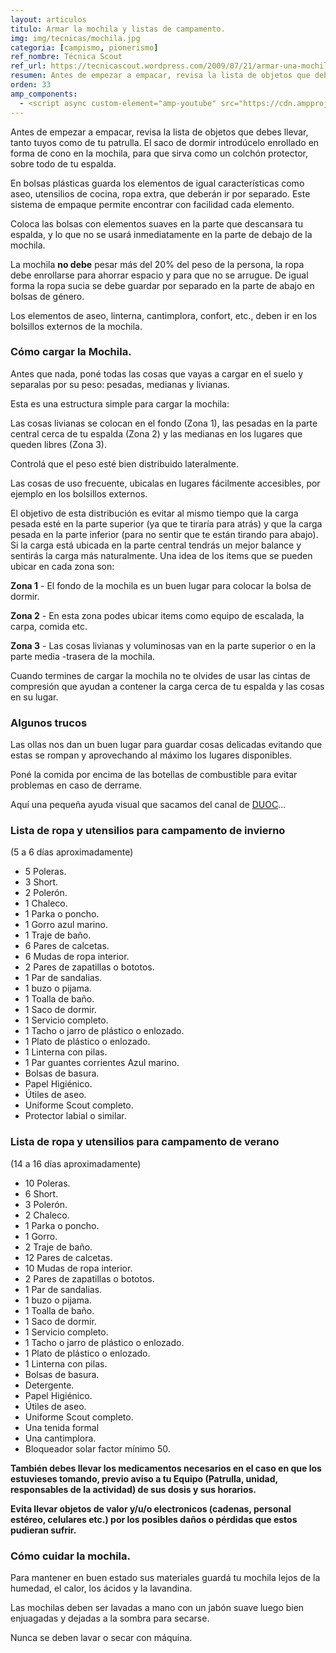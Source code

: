 ```yaml
---
layout: articulos
titulo: Armar la mochila y listas de campamento.
img: img/tecnicas/mochila.jpg
categoria: [campismo, pionerismo]
ref_nombre: Técnica Scout
ref_url: https://tecnicascout.wordpress.com/2009/07/21/armar-una-mochila-y-listas-de-ropa-para-llevar-a-campamento/
resumen: Antes de empezar a empacar, revisa la lista de objetos que debes llevar, tanto tuyos como de tu patrulla. El saco de dormir...
orden: 33
amp_components:
  - <script async custom-element="amp-youtube" src="https://cdn.ampproject.org/v0/amp-youtube-0.1.js"></script>
---
```

Antes de empezar a empacar, revisa la lista de objetos que debes llevar, tanto tuyos como de tu patrulla. El saco de dormir introdúcelo enrollado en forma de cono en la mochila, para que sirva como un colchón protector, sobre todo de tu espalda.

En bolsas plásticas guarda los elementos de igual características como aseo, utensilios de cocina, ropa extra, que deberán ir por separado. Este sistema de empaque permite encontrar con facilidad cada elemento.

Coloca las bolsas con elementos suaves en la parte que descansara tu espalda, y lo que no se usará inmediatamente en la parte de debajo de la mochila.

La mochila **no debe** pesar más del 20% del peso de la persona, la ropa debe enrollarse para ahorrar espacio y para que no se arrugue. De igual forma la ropa sucia se debe guardar por separado en la parte de abajo en bolsas de género.

Los elementos de aseo, linterna, cantimplora, confort, etc., deben ir en los bolsillos externos de la mochila.

<div class="col col-12 sm-col-6 md-col-4 lg-col-3 mr1">

<amp-img src="{{site.baseurl}}/img/tecnicas/mochila1.jpg" width="506" height="494" alt="Esquema de distribución en Mochila" layout="responsive" class="rounded"></amp-img>

</div>

### Cómo cargar la Mochila.

Antes que nada, poné todas las cosas que vayas a cargar en el suelo y separalas por su peso: pesadas, medianas y livianas. 

Esta es una estructura simple para cargar la mochila:

Las cosas livianas se colocan en el fondo (Zona 1), las pesadas en la parte central cerca de tu espalda (Zona 2) y las medianas en los lugares que queden libres (Zona 3). 

Controlá que el peso esté bien distribuido lateralmente. 

Las cosas de uso frecuente, ubicalas en lugares fácilmente accesibles, por ejemplo en los bolsillos externos. 

El objetivo de esta distribución es evitar al mismo tiempo que la carga pesada esté en la parte superior (ya que te tiraría para atrás) y que la carga pesada en la parte inferior (para no sentir que te están tirando para abajo). Si la carga está ubicada en la parte central tendrás un mejor balance y sentirás la carga más naturalmente. Una idea de los items que se pueden ubicar en cada zona son: 

**Zona 1** - El fondo de la mochila es un buen lugar para colocar la bolsa de dormir. 

**Zona 2** - En esta zona podes ubicar items como equipo de escalada, la carpa, comida etc. 

**Zona 3** - Las cosas livianas y voluminosas van en la parte superior o en la parte media -trasera de la mochila. 

Cuando termines de cargar la mochila no te olvides de usar las cintas de compresión que ayudan a contener la carga cerca de tu espalda y las cosas en su lugar. 

### Algunos trucos 

Las ollas nos dan un buen lugar para guardar cosas delicadas evitando que estas se rompan y aprovechando al máximo los lugares disponibles. 

Poné la comida por encima de las botellas de combustible para evitar problemas en caso de derrame.

Aquí una pequeña ayuda visual que sacamos del canal de [DUOC](https://www.youtube.com/channel/UCHZJ3CpZO5Pv213T6j2-IEw/videos)...

<amp-youtube data-videoid="mwMLJ4dYQbQ" layout="responsive" width="500" height="281"></amp-youtube>

### Lista de ropa y utensilios para campamento de invierno

(5 a 6 días aproximadamente)

- 5 Poleras.
- 3 Short.
- 2 Polerón.
- 1 Chaleco.
- 1 Parka o poncho.
- 1 Gorro azul marino.
- 1 Traje de baño.
- 6 Pares de calcetas.
- 6 Mudas de ropa interior.
- 2 Pares de zapatillas o bototos.
- 1 Par de sandalias.
- 1 buzo o pijama.
- 1 Toalla de baño.
- 1 Saco de dormir.
- 1 Servicio completo.
- 1 Tacho o jarro de plástico o enlozado.
- 1 Plato de plástico o enlozado.
- 1 Linterna con pilas.
- 1 Par guantes corrientes Azul marino.
- Bolsas de basura.
- Papel Higiénico.
- Útiles de aseo.
- Uniforme Scout completo.
- Protector labial o similar.

### Lista de ropa y utensilios para campamento de verano

(14 a 16 días aproximadamente)

- 10 Poleras.
- 6 Short.
- 3 Polerón.
- 2 Chaleco.
- 1 Parka o poncho.
- 1 Gorro.
- 2 Traje de baño.
- 12 Pares de calcetas.
- 10 Mudas de ropa interior.
- 2 Pares de zapatillas o bototos.
- 1 Par de sandalias.
- 1 buzo o pijama.
- 1 Toalla de baño.
- 1 Saco de dormir.
- 1 Servicio completo.
- 1 Tacho o jarro de plástico o enlozado.
- 1 Plato de plástico o enlozado.
- 1 Linterna con pilas.
- Bolsas de basura.
- Detergente.
- Papel Higiénico.
- Útiles de aseo.
- Uniforme Scout completo.
- Una tenida formal
- Una cantimplora.
- Bloqueador solar factor mínimo 50.

**También debes llevar los medicamentos necesarios en el caso en que los estuvieses tomando, previo aviso a tu Equipo (Patrulla, unidad, responsables de la actividad) de sus dosis y sus horarios.**

**Evita llevar objetos de valor y/u/o electronicos (cadenas, personal estéreo, celulares etc.) por los posibles daños o pérdidas que estos pudieran sufrir.**

### Cómo cuidar la mochila.

Para mantener en buen estado sus materiales guardá tu mochila lejos de la humedad, el calor, los ácidos y la lavandina.

Las mochilas deben ser lavadas a mano con un jabón suave luego bien enjuagadas y dejadas a la sombra para secarse.

Nunca se deben lavar o secar con máquina.
